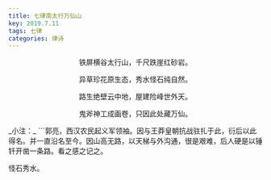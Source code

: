 ```yaml
---
title: 七律南太行万仙山
key: 2019.7.11
tags: 七律
categories: 律诗
---
```


<p align="center">铁屏横谷太行山，千尺跌崖红砂岩。
</p>
<p align="center">异草珍花原生态，秀水怪石纯自然。
</p>
<p align="center">路生绝壁云中地，屋建险峰世外天。
</p>
<p align="center">鬼斧神工成画卷，只因此处藏万仙。
</p>
_小注：_
```郭亮，西汉农民起义军领袖。因与王莽皇朝抗战驻扎于此，衍后以此得名。并一直沿名至今。因山高无路，以天梯与外沟通，很是艰难，后人硬是以锤钎开凿一条路。看之感之记之。

怪石秀水。

```